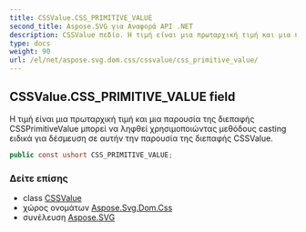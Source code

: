```yaml
---
title: CSSValue.CSS_PRIMITIVE_VALUE
second_title: Aspose.SVG για Αναφορά API .NET
description: CSSValue πεδίο. Η τιμή είναι μια πρωταρχική τιμή και μια παρουσία της διεπαφής CSSPrimitiveValue μπορεί να ληφθεί χρησιμοποιώντας μεθόδους casting ειδικά για δέσμευση σε αυτήν την παρουσία της διεπαφής CSSValue.
type: docs
weight: 90
url: /el/net/aspose.svg.dom.css/cssvalue/css_primitive_value/
---
```

## CSSValue.CSS_PRIMITIVE_VALUE field

Η τιμή είναι μια πρωταρχική τιμή και μια παρουσία της διεπαφής CSSPrimitiveValue μπορεί να ληφθεί χρησιμοποιώντας μεθόδους casting ειδικά για δέσμευση σε αυτήν την παρουσία της διεπαφής CSSValue.

```csharp
public const ushort CSS_PRIMITIVE_VALUE;
```

### Δείτε επίσης

* class [CSSValue](../)
* χώρος ονομάτων [Aspose.Svg.Dom.Css](../../cssvalue/)
* συνέλευση [Aspose.SVG](../../../)


